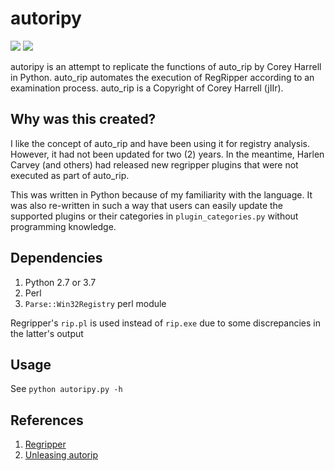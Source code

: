 # autoripy
![](https://img.shields.io/badge/python-2.7-blue.svg) ![](https://img.shields.io/badge/python-3.7-blue.svg)

autoripy is an attempt to replicate the functions of auto_rip by Corey Harrell in Python.
auto_rip automates the execution of RegRipper according to an examination process.
auto_rip is a Copyright of Corey Harrell (jIIr).

## Why was this created?
I like the concept of auto_rip and have been using it for registry analysis. 
However, it had not been updated for two (2) years. In the meantime, Harlen Carvey (and others) 
had released new regripper plugins that were not executed as part of auto_rip.

This was written in Python because of my familiarity with the language. It was also re-written
in such a way that users can easily update the supported plugins or their categories 
in `plugin_categories.py` without programming knowledge.

## Dependencies
1. Python 2.7 or 3.7
2. Perl
3. `Parse::Win32Registry` perl module

Regripper's `rip.pl` is used instead of `rip.exe` due to some discrepancies in the latter's output

## Usage
See `python autoripy.py -h`

## References
1. [Regripper](https://github.com/keydet89/RegRipper2.8)
2. [Unleasing autorip](http://journeyintoir.blogspot.sg/2013/05/unleashing-autorip.html)
